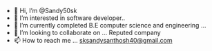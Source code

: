 - 👋 Hi, I’m @Sandy50sk
- 👀 I’m interested in software developer..
- 🌱 I’m currently completed B.E computer science and engineering ...
- 💞️ I’m looking to collaborate on ... Reputed company 
- 📫 How to reach me ... sksandysanthosh40@gmail.com

<!---
Sandy50sk/Sandy50sk is a ✨ special ✨ repository because its `README.md` (this file) appears on your GitHub profile.
You can click the Preview link to take a look at your changes.
--->
